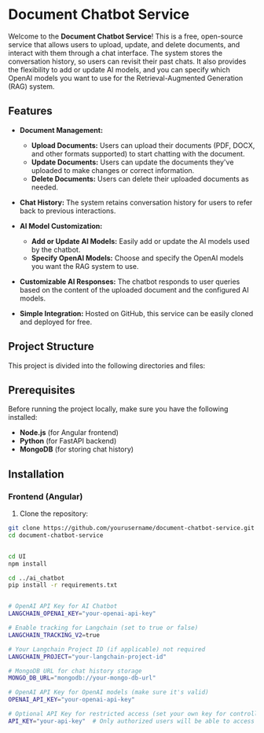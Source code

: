 # Document Chatbot Service

Welcome to the **Document Chatbot Service**! This is a free, open-source service that allows users to upload, update, and delete documents, and interact with them through a chat interface. The system stores the conversation history, so users can revisit their past chats. It also provides the flexibility to add or update AI models, and you can specify which OpenAI models you want to use for the Retrieval-Augmented Generation (RAG) system.

## Features

- **Document Management:**
  - **Upload Documents:** Users can upload their documents (PDF, DOCX, and other formats supported) to start chatting with the document.
  - **Update Documents:** Users can update the documents they've uploaded to make changes or correct information.
  - **Delete Documents:** Users can delete their uploaded documents as needed.

- **Chat History:** The system retains conversation history for users to refer back to previous interactions.
  
- **AI Model Customization:**
  - **Add or Update AI Models:** Easily add or update the AI models used by the chatbot.
  - **Specify OpenAI Models:** Choose and specify the OpenAI models you want the RAG system to use.

- **Customizable AI Responses:** The chatbot responds to user queries based on the content of the uploaded document and the configured AI models.
  
- **Simple Integration:** Hosted on GitHub, this service can be easily cloned and deployed for free.

## Project Structure

This project is divided into the following directories and files:


## Prerequisites

Before running the project locally, make sure you have the following installed:

- **Node.js** (for Angular frontend)
- **Python** (for FastAPI backend)
- **MongoDB** (for storing chat history)

## Installation

### Frontend (Angular)

1. Clone the repository:

```bash
git clone https://github.com/yourusername/document-chatbot-service.git
cd document-chatbot-service


cd UI
npm install

cd ../ai_chatbot
pip install -r requirements.txt


# OpenAI API Key for AI Chatbot
LANGCHAIN_OPENAI_KEY="your-openai-api-key"

# Enable tracking for Langchain (set to true or false)
LANGCHAIN_TRACKING_V2=true

# Your Langchain Project ID (if applicable) not required
LANGCHAIN_PROJECT="your-langchain-project-id"

# MongoDB URL for chat history storage
MONGO_DB_URL="mongodb://your-mongo-db-url"

# OpenAI API Key for OpenAI models (make sure it's valid)
OPENAI_API_KEY="your-openai-api-key"

# Optional API Key for restricted access (set your own key for controlling access)
API_KEY="your-api-key"  # Only authorized users will be able to access the service
